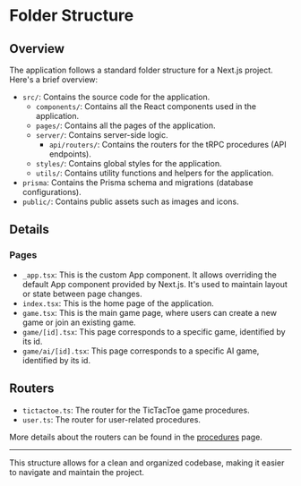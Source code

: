# Folder Structure

## Overview

The application follows a standard folder structure for a Next.js project. Here's a brief overview:

- `src/`: Contains the source code for the application.
    - `components/`: Contains all the React components used in the application.
    - `pages/`: Contains all the pages of the application.
    - `server/`: Contains server-side logic.
      - `api/routers/`: Contains the routers for the tRPC procedures (API endpoints).
    - `styles/`: Contains global styles for the application.
    - `utils/`: Contains utility functions and helpers for the application.
- `prisma`: Contains the Prisma schema and migrations (database configurations).
- `public/`: Contains public assets such as images and icons.

## Details

### Pages
- `_app.tsx`: This is the custom App component. It allows overriding the default App component provided by Next.js. It's used to maintain layout or state between page changes.
- `index.tsx`: This is the home page of the application.
- `game.tsx`: This is the main game page, where users can create a new game or join an existing game.
- `game/[id].tsx`: This page corresponds to a specific game, identified by its id.
- `game/ai/[id].tsx`: This page corresponds to a specific AI game, identified by its id.

## Routers
- `tictactoe.ts`: The router for the TicTacToe game procedures.
- `user.ts`: The router for user-related procedures.

More details about the routers can be found in the [procedures](./Procedures.md) page.

---

This structure allows for a clean and organized codebase, making it easier to navigate and maintain the project.